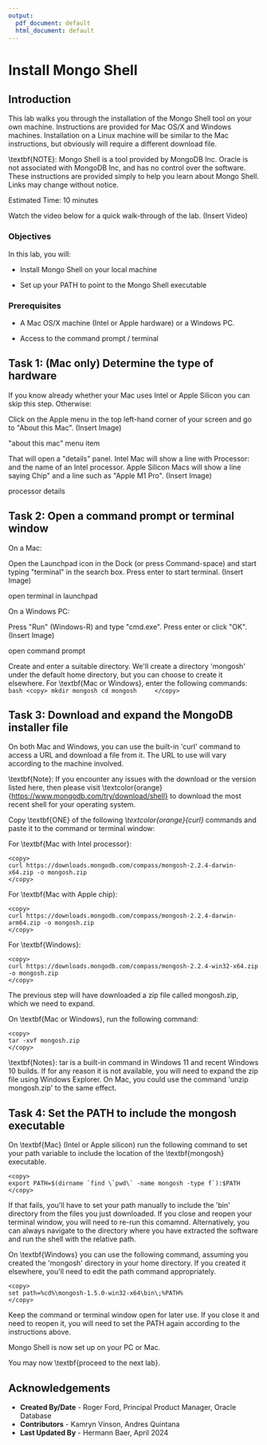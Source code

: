 ```yaml
---
output: 
  pdf_document: default
  html_document: default
---
```


# Install Mongo Shell

## Introduction
This lab walks you through the installation of the Mongo Shell tool on your own machine. Instructions are provided for Mac OS/X and Windows machines. Installation on a Linux machine will be similar to the Mac instructions, but obviously will require a different download file.

\textbf{NOTE}: Mongo Shell is a tool provided by MongoDB Inc. Oracle is not associated with MongoDB Inc, and has no control over the software. These instructions are provided simply to help you learn about Mongo Shell. Links may change without notice.

Estimated Time: 10 minutes

Watch the video below for a quick walk-through of the lab.
(Insert Video)

### Objectives
In this lab, you will:

* Install Mongo Shell on your local machine

* Set up your PATH to point to the Mongo Shell executable

### Prerequisites

* A Mac OS/X machine (Intel or Apple hardware) or a Windows PC.

* Access to the command prompt / terminal


## Task 1: (Mac only) Determine the type of hardware
If you know already whether your Mac uses Intel or Apple Silicon you can skip this step. Otherwise:

Click on the Apple menu in the top left-hand corner of your screen and go to "About this Mac".
(Insert Image)

"about this mac" menu item

That will open a "details" panel. Intel Mac will show a line with Processor: and the name of an Intel processor. Apple Silicon Macs will show a line saying Chip" and a line such as "Apple M1 Pro".
(Insert Image)

processor details


## Task 2: Open a command prompt or terminal window

On a Mac:

Open the Launchpad icon in the Dock (or press Command-space) and start typing "terminal" in the search box. Press enter to start terminal.
(Insert Image)

open terminal in launchpad

On a Windows PC:

Press "Run" (Windows-R) and type "cmd.exe". Press enter or click "OK".
(Insert Image)

open command prompt

Create and enter a suitable directory. We'll create a directory 'mongosh' under the default home directory, but you can choose to create it elsewhere. For \textbf{Mac or Windows}, enter the following commands:
    ```bash
    <copy>
    mkdir mongosh
    cd mongosh    
    </copy>
    ```
  
    
## Task 3: Download and expand the MongoDB installer file

On both Mac and Windows, you can use the built-in 'curl' command to access a URL and download a file from it. The URL to use will vary according to the machine involved.

\textbf{Note}: If you encounter any issues with the download or the version listed here, then please visit \textcolor{orange}{https://www.mongodb.com/try/download/shell} to download the most recent shell for your operating system.

Copy \textbf{ONE} of the following *\textcolor{orange}{curl}* commands and paste it to the command or terminal window:

For \textbf{Mac with Intel processor}:

    <copy>
    curl https://downloads.mongodb.com/compass/mongosh-2.2.4-darwin-x64.zip -o mongosh.zip
    </copy>
    
For \textbf{Mac with Apple chip}:

    <copy>
    curl https://downloads.mongodb.com/compass/mongosh-2.2.4-darwin-arm64.zip -o mongosh.zip
    </copy>
    
For \textbf{Windows}:

    <copy>
    curl https://downloads.mongodb.com/compass/mongosh-2.2.4-win32-x64.zip -o mongosh.zip
    </copy>
    
The previous step will have downloaded a zip file called mongosh.zip, which we need to expand.

On \textbf{Mac or Windows}, run the following command:

    <copy>
    tar -xvf mongosh.zip
    </copy>
    
\textbf{Notes}: tar is a built-in command in Windows 11 and recent Windows 10 builds. If for any reason it is not available, you will need to expand the zip file using Windows Explorer. On Mac, you could use the command 'unzip mongosh.zip' to the same effect.


## Task 4: Set the PATH to include the mongosh executable

On \textbf{Mac} (Intel or Apple silicon) run the following command to set your path variable to include the location of the \textbf{mongosh} executable.

    <copy>
    export PATH=$(dirname `find \`pwd\` -name mongosh -type f`):$PATH
    </copy>

If that fails, you'll have to set your path manually to include the 'bin' directory from the files you just downloaded. If you close and reopen your terminal window, you will need to re-run this comamnd. Alternatively, you can always navigate to the directory where you have extracted the software and run the shell with the relative path.

On \textbf{Windows} you can use the following command, assuming you created the 'mongosh' directory in your home directory. If you created it elsewhere, you'll need to edit the path command appropriately.

    <copy>
    set path=%cd%\mongosh-1.5.0-win32-x64\bin\;%PATH%
    </copy>
    
Keep the command or terminal window open for later use. If you close it and need to reopen it, you will need to set the PATH again according to the instructions above.

Mongo Shell is now set up on your PC or Mac.

You may now \textbf{proceed to the next lab}.

## Acknowledgements

* **Created By/Date** - Roger Ford, Principal Product Manager, Oracle Database
* **Contributors** - Kamryn Vinson, Andres Quintana
* **Last Updated By** - Hermann Baer, April 2024
